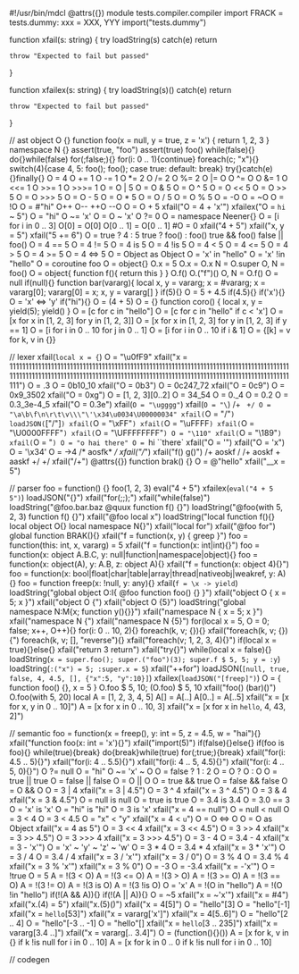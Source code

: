 #!/usr/bin/mdcl
@attrs({})
module tests.compiler.compiler
import FRACK = tests.dummy: xxx = XXX, YYY
import("tests.dummy")

function xfail(s: string)
{
	try
		loadString(s)
	catch(e)
		return

	throw "Expected to fail but passed"
}

function xfailex(s: string)
{
	try
		loadString(s)()
	catch(e)
		return

	throw "Expected to fail but passed"
}

// ast
object O {}
function foo(x = null, y = true, z = 'x') { return 1, 2, 3 }
namespace N {}
assert(true, "foo")
assert(true)
foo()
while(false){}
do{}while(false)
for(;false;){}
for(i: 0 .. 1){continue}
foreach(c; "x"){}
switch(4){case 4, 5: foo(); foo(); case true: default: break}
try{}catch(e){}finally{}
O = 4
O += 1
O -= 1
O *= 2
O /= 2
O %= 2
O |= O
O ^= O
O &= 1
O <<= 1
O >>= 1
O >>>= 1
O = O | 5
O = O & 5
O = O ^ 5
O = O << 5
O = O >> 5
O = O >>> 5
O = O - 5
O = O * 5
O = O / 5
O = O % 5
O = -O
O = ~O
O = !O
O = #"hi"
O++
O--
++O
--O
O = O + 5
xfail("O = 4 + 'x'")
xfailex("O = `hi` ~ 5")
O = "hi"
O ~= 'x'
O = O ~ 'x'
O ?= 0
O = namespace Neener{}
O = [i for i in 0 .. 3]
O[0] = O[0]
O[0 .. 1] = O[0 .. 1]
#O = 0
xfail("4 + 5")
xfail("x, y = 5")
xfail("5 += 6")
O = true ? 4 : 5
true ? foo() : foo()
true && foo()
false || foo()
O = 4 == 5
O = 4 != 5
O = 4 is 5
O = 4 !is 5
O = 4 < 5
O = 4 <= 5
O = 4 > 5
O = 4 >= 5
O = 4 <=> 5
O = Object as Object
O = 'x' in "hello"
O = 'x' !in "hello"
O = coroutine foo
O = object{}
O.x = 5
O.x = O.x
N = O.super
O, N = foo()
O = object{ function f(){ return this } }
O.f()
O.("f")()
O, N = O.f()
O = null
if(null){}
function bar(vararg){ local x, y = vararg; x = #vararg; x = vararg[0]; vararg[0] = x; x, y = vararg[] }
if(5){}
O = 5 + 4.5
if(4.5){}
if('x'){}
O = 'x' <=> 'y'
if("hi"){}
O = (4 + 5)
O = {}
function coro() { local x, y = yield(5); yield() }
O = [c for c in "hello"]
O = [c for c in "hello" if c < 'x']
O = [x for x in [1, 2, 3] for y in [1, 2, 3]]
O = [x for x in [1, 2, 3] for y in [1, 2, 3] if y == 1]
O = [i for i in 0 .. 10 for j in 0 .. 1]
O = [i for i in 0 .. 10 if i & 1]
O = {[k] = v for k, v in {}}

// lexer
xfail(`local x = {`)
O = "\u0fF9"
xfail("x = 11111111111111111111111111111111111111111111111111111111111111111111111111111111111111111111111111111111111111111111111111111111111111111111111111111111111111111111111111111111111")
O = .3
O = 0b10_10
xfail("O = 0b3")
O = 0c247_72
xfail("O = 0c9")
O = 0x9_3502
xfail("O = 0xg")
O = [1, 2, 3][0..2]
O = 34_54
O = 0._4
O = 0.2
O = 0.3_3e-4_5
xfail("O = 0.3e")
xfail(`O = "\ugggg"`)
xfail(`O = "\`) /+ ` +/
O = "\a\b\f\n\r\t\v\\\"\'\x34\u0034\U00000034"
xfail(`O = "\/"`)
loadJSON(`["\/"]`)
xfail(`O = "\xFF"`)
xfail(`O = "\uFFFF`)
xfail(`O = "\U0000FFFF"`)
xfail(`O = "\UFFFFFFFF"`)
O = "\110"
xfail(`O = "\189"`)
xfail(`O = "`)
O = "o hai
there"
O = `hi ``there`
xfail("O = '")
xfail("O = 'x")
O = '\x34'
O = \->4
/*
aosfk*
*/
xfail("/*")
xfail("f() g()")
/+
aoskf /
/+ aoskf + aaskf +/
+/
xfail("/+")
@attrs({}) function brak() {}
O = @"hello"
xfail("__x = 5")

// parser
foo = function() {}
foo(1, 2, 3)
eval("4 + 5")
xfailex(`eval("4 + 5 5")`)
loadJSON("{}")
xfail("for(;;);")
xfail("while(false)")
loadString("@foo.bar.baz @quux function f() {}")
loadString("@foo(with 5, 2, 3) function f() {}")
xfail("@foo local x")
loadString("local function f(){} local object O{} local namespace N{}")
xfail("local for")
xfail("@foo for")
global function BRAK(){}
xfail("f = function(x, y) { greep }")
foo = function(this: int, x, vararg) = 5
xfail("f = function(x: int|int){}")
foo = function(x: object A.B.C, y: null|function|namespace|object){}
foo = function(x: object(A), y: A.B, z: object A){}
xfail("f = function(x: object 4){}")
foo = function(x: bool|float|char|table|array|thread|nativeobj|weakref, y: A){}
foo = function freep(x: !null, y: any){}
xfail(`f = \x -> yield`)
loadString("global object O:I{ @foo function foo() {} }")
xfail("object O { x = 5; x }")
xfail("object O {")
xfail("object O {5}")
loadString("global namespace N:M{x; function y(){}}")
xfail("namespace N { x = 5; x }")
xfail("namespace N {")
xfail("namespace N {5}")
for(local x = 5, O = 0; false; x++, O++){}
for(i: 0 .. 10, 2){}
foreach(k, v; {}){}
xfail("foreach(k, v; {}){")
foreach(k, v; [], "reverse"){}
xfail("foreach(v; 1, 2, 3, 4){}")
if(local x = true){}else{}
xfail("return 3 return")
xfail("try{}")
while(local x = false){}
loadString(`x = super.foo(); super.("foo")(3); super.f $ 5, 5; y = :y`)
loadString(`:("x") = 5; :super.x = 5`)
xfail("++for")
loadJSON(`[null, true, false, 4, 4.5, [], {"x":5, "y":10}]`)
xfailex(`loadJSON("[freep]")`)
O = { function foo() {}, x = 5 }
O.foo $ 5, 10;
(O.foo) $ 5, 10
xfail("foo()
(bar)()")
O.foo(with 5, 20)
local A = [1, 2, 3, 4, 5]
A[] = A[..]
A[0..] = A[..5]
xfail("x = [x for x, y in 0 .. 10]")
A = [x for x in 0 .. 10, 3]
xfail("x = [x for x in `hello`, 4, 43, 2]")

// semantic
foo = function(x = freep(), y: int = 5, z = 4.5, w = "hai"){}
xfail("function foo(x: int = 'x'){}")
xfail("import(5)")
if(false){}else{}
if(foo is foo){}
while(true){break}
do{break}while(true)
for(;true;){break}
xfail("for(i: 4.5 .. 5){}")
xfail("for(i: 4 .. 5.5){}")
xfail("for(i: 4 .. 5, 4.5){}")
xfail("for(i: 4 .. 5, 0){}")
O ?= null
O = "hi"
O ~= 'x' ~ O
O = false ? 1 : 2
O = O ? O : O
O = true || true
O = false || false
O = O || O
O = true && true
O = false && false
O = O && O
O = 3 | 4
xfail("x = 3 | 4.5")
O = 3 ^ 4
xfail("x = 3 ^ 4.5")
O = 3 & 4
xfail("x = 3 & 4.5")
O = null is null
O = true is true
O = 3.4 is 3.4
O = 3.0 == 3
O = 'x' is 'x'
O = "hi" is "hi"
O = 3 is 'x'
xfail("x = 4 == null")
O = null < null
O = 3 < 4
O = 3 < 4.5
O = "x" < "y"
xfail("x = 4 < `u`")
O = O <=> O
O = O as Object
xfail("x = 4 as 5")
O = 3 << 4
xfail("x = 3 << 4.5")
O = 3 >> 4
xfail("x = 3 >> 4.5")
O = 3 >>> 4
xfail("x = 3 >>> 4.5")
O = 3 - 4
O = 3.4 - 4
xfail("x = 3 - 'x'")
O = 'x' ~ 'y' ~ 'z' ~ 'w'
O = 3 * 4
O = 3.4 * 4
xfail("x = 3 * 'x'")
O = 3 / 4
O = 3.4 / 4
xfail("x = 3 / 'x'")
xfail("x = 3 / 0")
O = 3 % 4
O = 3.4 % 4
xfail("x = 3 % 'x'")
xfail("x = 3 % 0")
O = -3
O = -3.4
xfail("x = -'x'")
O = !true
O = 5
A = !(3 < O)
A = !(3 <= O)
A = !(3 > O)
A = !(3 >= O)
A = !(3 == O)
A = !(3 != O)
A = !(3 is O)
A = !(3 !is O)
O = 'x'
A = !(O in "hello")
A = !(O !in "hello")
if(!(A && A)){}
if(!(A || A)){}
O = ~5
xfail("x = ~'x'")
xfail("x = #4")
xfail("x.(4) = 5")
xfail("x.(5)()")
xfail("x = 4[5]")
O = "hello"[3]
O = "hello"[-1]
xfail("x = `hello`[53]")
xfail("x = vararg['x']")
xfail("x = 4[5..6]")
O = "hello"[2 .. 4]
O = "hello"[-3 .. -1]
O = "hello"[]
xfail("x = `hello`[3 .. 235]")
xfail("x = vararg[3.4 ..]")
xfail("x = vararg[.. 3.4]")
O = (function(){}())
A = [x for k, v in {} if k !is null for i in 0 .. 10]
A = [x for k in 0 .. 0 if k !is null for i in 0 .. 10]

// codegen




















